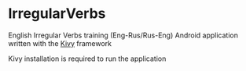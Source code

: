 # IrregularVerbs
English Irregular Verbs training (Eng-Rus/Rus-Eng) Android application written with the [Kivy](https://kivy.org/) framework

Kivy installation is required to run the application
